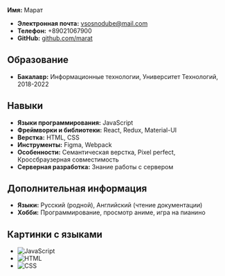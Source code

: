  **Имя:** Марат
- **Электронная почта:** vsosnodube@mail.com
- **Телефон:** +89021067900
- **GitHub:** [github.com/marat](https://github.com/marat)

## Образование
- **Бакалавр:** Информационные технологии, Университет Технологий, 2018-2022

## Навыки
- **Языки программирования:** JavaScript
- **Фреймворки и библиотеки:** React, Redux, Material-UI
- **Верстка:** HTML, CSS
- **Инструменты:** Figma, Webpack
- **Особенности:** Семантическая верстка, Pixel perfect, Кроссбраузерная совместимость
- **Серверная разработка:** Знание работы с сервером

## Дополнительная информация
- **Языки:** Русский (родной), Английский (чтение документации)
- **Хобби:** Программирование, просмотр аниме, игра на пианино
  
## Картинки с языками
- ![JavaScript](https://upload.wikimedia.org/wikipedia/commons/thumb/6/6a/JavaScript-logo.png/240px-JavaScript-logo.png)
- ![HTML](https://upload.wikimedia.org/wikipedia/commons/thumb/6/61/HTML5_logo_and_wordmark.svg/240px-HTML5_logo_and_wordmark.svg.png)
- ![CSS](https://upload.wikimedia.org/wikipedia/commons/thumb/d/d5/CSS3_logo_and_wordmark.svg/240px-CSS3_logo_and_wordmark.svg.png)
